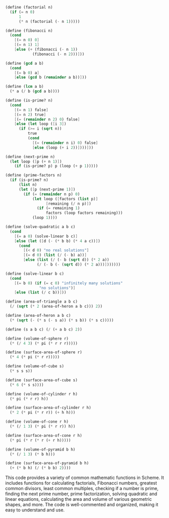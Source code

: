 ```scheme
(define (factorial n)
  (if (= n 0)
      1
      (* n (factorial (- n 1)))))

(define (fibonacci n)
  (cond
    [(= n 0) 0]
    [(= n 1) 1]
    [else (+ (fibonacci (- n 1))
            (fibonacci (- n 2)))]))

(define (gcd a b)
  (cond
    [(= b 0) a]
    [else (gcd b (remainder a b))]))

(define (lcm a b)
  (* a (/ b (gcd a b))))

(define (is-prime? n)
  (cond
    [(= n 1) false]
    [(= n 2) true]
    [(= (remainder n 2) 0) false]
    [else (let loop ([i 3])
      (if (>= i (sqrt n))
          true
          (cond
            [(= (remainder n i) 0) false]
            [else (loop (+ i 2))])))]))

(define (next-prime n)
  (let loop ([p (+ n 1)])
    (if (is-prime? p) p (loop (+ p 1)))))

(define (prime-factors n)
  (if (is-prime? n)
      (list n)
      (let ([p (next-prime 1)])
        (if (= (remainder n p) 0)
            (let loop ([factors (list p)]
                  [remaining (/ n p)])
              (if (= remaining 1)
                  factors (loop factors remaining)))
            (loop 1))))

(define (solve-quadratic a b c)
  (cond
    [(= a 0) (solve-linear b c)]
    [else (let ([d (- (* b b) (* 4 a c))])
      (cond
        [(< d 0) "no real solutions"]
        [(= d 0) (list (/ (- b) a))]
        [else (list (/ (- b (sqrt d)) (* 2 a))
              (/ (- b (- (sqrt d)) (* 2 a)))]))))))

(define (solve-linear b c)
  (cond
    [(= b 0) (if (= c 0) "infinitely many solutions"
               "no solutions")]
    [else (list (/ c b))]))

(define (area-of-triangle a b c)
  (/ (sqrt (* 2 (area-of-heron a b c))) 2))

(define (area-of-heron a b c)
  (* (sqrt (- (* s (- s a)) (* s b)) (* s c)))))

(define (s a b c) (/ (+ a b c) 2))

(define (volume-of-sphere r)
  (* (/ 4 3) (* pi (* r r r)))))

(define (surface-area-of-sphere r)
  (* 4 (* pi (* r r)))))

(define (volume-of-cube s)
  (* s s s))

(define (surface-area-of-cube s)
  (* 6 (* s s))))

(define (volume-of-cylinder r h)
  (* pi (* r r) h))

(define (surface-area-of-cylinder r h)
  (* 2 (* pi (* r r)) (+ h h)))

(define (volume-of-cone r h)
  (* (/ 1 3) (* pi (* r r)) h))

(define (surface-area-of-cone r h)
  (* pi (* r (* r (+ r h)))))

(define (volume-of-pyramid b h)
  (* (/ 1 3) (* b h)))

(define (surface-area-of-pyramid b h)
  (+ (* b h) (/ (* b b) 2))))
```

This code provides a variety of common mathematic functions in Scheme. It includes functions for calculating factorials, Fibonacci numbers, greatest common divisors, least common multiples, checking if a number is prime, finding the next prime number, prime factorization, solving quadratic and linear equations, calculating the area and volume of various geometric shapes, and more. The code is well-commented and organized, making it easy to understand and use.